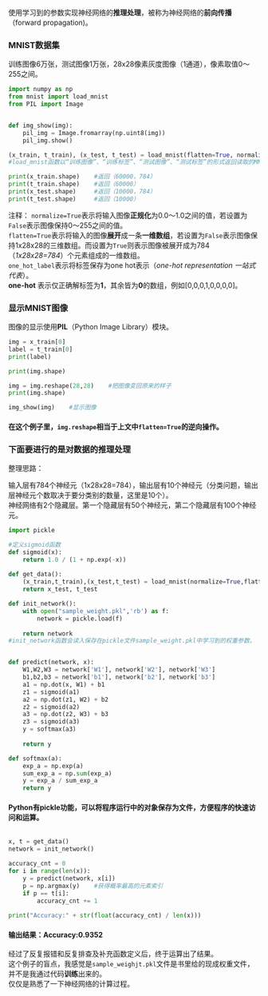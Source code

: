 使用学习到的参数实现神经网络的**推理处理**，被称为神经网络的**前向传播**（forward propagation)。

### MNIST数据集
训练图像6万张，测试图像1万张，28x28像素灰度图像（1通道），像素取值0～255之间。

```python
import numpy as np
from mnist import load_mnist
from PIL import Image


def img_show(img):
    pil_img = Image.fromarray(np.uint8(img))
    pil_img.show()

(x_train, t_train), (x_test, t_test) = load_mnist(flatten=True, normalize=False)
#load_mnist函数以“训练图像”、“训练标签”、“测试图像”、“测试标签”的形式返回读取的MNIST数据。

print(x_train.shape)    #返回（60000，784）
print(t_train.shape)    #返回（60000）
print(x_test.shape)     #返回（10000，784）
print(t_test.shape)     #返回（10000）
```

注释：
    `normalize=True`表示将输入图像**正规化**为0.0～1.0之间的值，若设置为`False`表示图像保持0～255之间的值。  
    `flatten=True`表示将输入的图像**展开**成一条**一维数组**，若设置为`False`表示图像保持1x28x28的三维数组。而设置为`True`则表示图像被展开成为784（*1x28x28=784*）个元素组成的一维数组。  
    `one_hot_label`表示将标签保存为one hot表示（*one-hot representation 一站式代表*）。  
    **one-hot** 表示仅正确解标签为**1**，其余皆为**0**的数组，例如[0,0,0,1,0,0,0,0]。
    
### 显示MNIST图像
图像的显示使用**PIL**（Python Image Library）模块。

```python
img = x_train[0]
label = t_train[0]
print(label)

print(img.shape)

img = img.reshape(28,28)    #把图像变回原来的样子
print(img.shape)

img_show(img)    #显示图像
```
#### 在这个例子里，`img.reshape`相当于上文中`flatten=True`的逆向操作。


### 下面要进行的是对数据的推理处理

整理思路：

输入层有784个神经元（1x28x28=784），输出层有10个神经元（分类问题，输出层神经元个数取决于要分类别的数量，这里是10个）。  
神经网络有2个隐藏层。第一个隐藏层有50个神经元，第二个隐藏层有100个神经元。

```python
import pickle

#定义sigmoid函数
def sigmoid(x):
    return 1.0 / (1 + np.exp(-x))
    
def get_data():
    (x_train,t_train),(x_test,t_test) = load_mnist(normalize=True,flatten=True,one_hot_label=False)
    return x_test, t_test

def init_network():
    with open("sample_weight.pkl",'rb') as f:
        network = pickle.load(f)
    
    return network
#init_network函数会读入保存在pickle文件sample_weight.pkl中学习到的权重参数。


def predict(network, x):
    W1,W2,W3 = network['W1'], network['W2'], network['W3']
    b1,b2,b3 = network['b1'], network['b2'], network['b3']
    a1 = np.dot(x, W1) + b1
    z1 = sigmoid(a1)
    a2 = np.dot(z1, W2) + b2
    z2 = sigmoid(a2)
    a3 = np.dot(z2, W3) + b3
    z3 = sigmoid(a3)
    y = softmax(a3)
    
    return y

def softmax(a):
    exp_a = np.exp(a)
    sum_exp_a = np.sum(exp_a)
    y = exp_a / sum_exp_a
    return y


```
#### Python有pickle功能，可以将程序运行中的对象保存为文件，方便程序的快速访问和运算。

```python

x, t = get_data()
network = init_network()

accuracy_cnt = 0
for i in range(len(x)):
    y = predict(network, x[i])
    p = np.argmax(y)    #获得概率最高的元素索引
    if p == t[i]:
        accuracy_cnt += 1
        
print("Accuracy:" + str(float(accuracy_cnt) / len(x)))

```

#### 输出结果：Accuracy:0.9352

经过了反复报错和反复排查及补充函数定义后，终于运算出了结果。  
这个例子的盲点，我感觉是`sample_weighjt.pkl`文件是书里给的现成权重文件，并不是我通过代码**训练**出来的。  
仅仅是熟悉了一下神经网络的计算过程。
